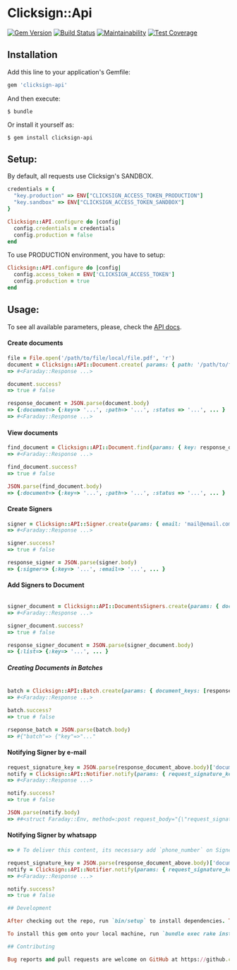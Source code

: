 # Clicksign::Api

[![Gem Version](https://badge.fury.io/rb/clicksign-api.svg)](https://badge.fury.io/rb/clicksign-api)
[![Build Status](https://travis-ci.org/NexoosBR/clicksign-api.svg?branch=master)](https://travis-ci.org/NexoosBR/clicksign-api)
[![Maintainability](https://api.codeclimate.com/v1/badges/7e4c11dd4129d37ee34c/maintainability)](https://codeclimate.com/github/NexoosBR/clicksign-api/maintainability)
[![Test Coverage](https://api.codeclimate.com/v1/badges/7e4c11dd4129d37ee34c/test_coverage)](https://codeclimate.com/github/NexoosBR/clicksign-api/test_coverage)

## Installation

Add this line to your application's Gemfile:

```ruby
gem 'clicksign-api'
```

And then execute:

    $ bundle

Or install it yourself as:

    $ gem install clicksign-api

## Setup:

By default, all requests use Clicksign's SANDBOX.

```ruby
credentials = {
  "key.production" => ENV["CLICKSIGN_ACCESS_TOKEN_PRODUCTION"]
  "key.sandbox" => ENV["CLICKSIGN_ACCESS_TOKEN_SANDBOX"]
}

Clicksign::API.configure do |config|
  config.credentials = credentials
  config.production = false
end
```

To use PRODUCTION environment, you have to setup:

```ruby
Clicksign::API.configure do |config|
  config.access_token = ENV['CLICKSIGN_ACCESS_TOKEN']
  config.production = true
end
```

## Usage:

To see all available parameters, please, check the [API docs](https://developers.clicksign.com/docs/informacoes-gerais).

#### Create documents

```ruby
file = File.open('/path/to/file/local/file.pdf', 'r')
document = Clicksign::API::Document.create( params: { path: '/path/to/file/on/clicksign.pdf', file: file }, token: 'valid_token')
=> #<Faraday::Response ...>

document.success?
=> true # false

response_document = JSON.parse(document.body)
=> {:document=> {:key=> '...', :path=> '...', :status => '...', ... }
=> #<Faraday::Response ...>
```

#### View documents

```ruby
find_document = Clicksign::API::Document.find(params: { key: response_document['document']['key'] }, token: 'valid_token')
=> #<Faraday::Response ...>

find_document.success?
=> true # false

JSON.parse(find_document.body)
=> {:document=> {:key=> '...', :path=> '...', :status => '...', ... }
```

#### Create Signers

```ruby
signer = Clicksign::API::Signer.create(params: { email: 'mail@email.com', auths: ['email'], delivery: 'email' }, token: 'valid_token')
=> #<Faraday::Response ...>

signer.success?
=> true # false

response_signer = JSON.parse(signer.body)
=> {:signer=> {:key=> '...', :email=> '...', ... }
```
#### Add Signers to Document

```ruby

signer_document = Clicksign::API::DocumentsSigners.create(params: { document_key: response_document['document']['key'], signer_key: response_signer['key'], sign_as: 'sign_as' }, token: 'valid_token')
=> #<Faraday::Response ...>

signer_document.success?
=> true # false

response_signer_document = JSON.parse(signer_document.body)
=> {:list=> {:key=> '...', ... }
  ```

##### Creating Documents in Batches

```ruby

batch = Clicksign::API::Batch.create(params: { document_keys: [response_document['document']['key'], 'other_document_key'], signer_key: response_signer['key'], summary: true}, token: 'valid_token')
=> #<Faraday::Response ...>

batch.success?
=> true # false

rseponse_batch = JSON.parse(batch.body)
=> #{"batch"=> {"key"=>"..."

```
#### Notifying Signer by e-mail

```ruby
request_signature_key = JSON.parse(response_document_above.body)['document']['signers'].first['request_signature_key']
notify = Clicksign::API::Notifier.notify(params: { request_signature_key: request_signature_key }, token: 'valid_token')
=> #<Faraday::Response ...>

notify.success?
=> true # false

JSON.parse(notify.body)
=> ##<struct Faraday::Env, method=:post request_body="{\"request_signature_key\":
```

#### Notifying Signer by whatsapp

```ruby
=> # To deliver this content, its necessary add `phone_number` on Signer

request_signature_key = JSON.parse(response_document_above.body)['document']['signers'].first['request_signature_key']
notify = Clicksign::API::Notifier.notify(params: { request_signature_key: request_signature_key }, token: 'valid_token')
=> #<Faraday::Response ...>

notify.success?
=> true # false

## Development

After checking out the repo, run `bin/setup` to install dependencies. Then, run `rake spec` to run the tests. You can also run `bin/console` for an interactive prompt that will allow you to experiment.

To install this gem onto your local machine, run `bundle exec rake install`. To release a new version, update the version number in `version.rb`, and then run `bundle exec rake release`, which will create a git tag for the version, push git commits and tags, and push the `.gem` file to [rubygems.org](https://rubygems.org).

## Contributing

Bug reports and pull requests are welcome on GitHub at https://github.com/[USERNAME]/clicksign-api.
